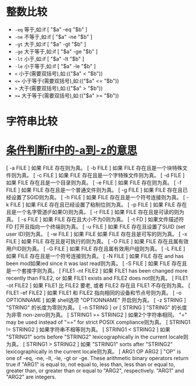 # 整数比较

- `-eq` 等于,如:if [ "$a" -eq "$b" ]
- `-ne` 不等于,如:if [ "$a" -ne "$b" ]
- `-gt` 大于,如:if [ "$a" -gt "$b" ]
- `-ge` 大于等于,如:if [ "$a" -ge "$b" ]
- `-lt` 小于,如:if [ "$a" -lt "$b" ]
- `-le` 小于等于,如:if [ "$a" -le "$b" ]
- `<` 小于(需要双括号),如:(("$a" < "$b"))
- `<=` 小于等于(需要双括号),如:(("$a" <= "$b"))
- `>` 大于(需要双括号),如:(("$a" > "$b"))
- `>=` 大于等于(需要双括号),如:(("$a" >= "$b"))



# 字符串比较

# [条件判断if中的-a到-z的意思](https://www.cnblogs.com/liupuLearning/p/6206415.html)

[ -a FILE ] 如果 FILE 存在则为真。 
[ -b FILE ] 如果 FILE 存在且是一个块特殊文件则为真。 
[ -c FILE ] 如果 FILE 存在且是一个字特殊文件则为真。 
[ -d FILE ] 如果 FILE 存在且是一个目录则为真。 
[ -e FILE ] 如果 FILE 存在则为真。 
[ -f FILE ] 如果 FILE 存在且是一个普通文件则为真。 
[ -g FILE ] 如果 FILE 存在且已经设置了SGID则为真。 [ -h FILE ] 如果 FILE 存在且是一个符号连接则为真。 
[ -k FILE ] 如果 FILE 存在且已经设置了粘制位则为真。 
[ -p FILE ] 如果 FILE 存在且是一个名字管道(F如果O)则为真。 
[ -r FILE ] 如果 FILE 存在且是可读的则为真。 
[ -s FILE ] 如果 FILE 存在且大小不为0则为真。 
[ -t FD ] 如果文件描述符 FD 打开且指向一个终端则为真。 
[ -u FILE ] 如果 FILE 存在且设置了SUID (set user ID)则为真。 
[ -w FILE ] 如果 FILE 如果 FILE 存在且是可写的则为真。 
[ -x FILE ] 如果 FILE 存在且是可执行的则为真。 
[ -O FILE ] 如果 FILE 存在且属有效用户ID则为真。 
[ -G FILE ] 如果 FILE 存在且属有效用户组则为真。 
[ -L FILE ] 如果 FILE 存在且是一个符号连接则为真。 
[ -N FILE ] 如果 FILE 存在 and has been mod如果ied since it was last read则为真。 
[ -S FILE ] 如果 FILE 存在且是一个套接字则为真。 
[ FILE1 -nt FILE2 ] 如果 FILE1 has been changed more recently than FILE2, or 如果 FILE1 exists and FILE2 does not则为真。 
[ FILE1 -ot FILE2 ] 如果 FILE1 比 FILE2 要老, 或者 FILE2 存在且 FILE1 不存在则为真。 
[ FILE1 -ef FILE2 ] 如果 FILE1 和 FILE2 指向相同的设备和节点号则为真。 
[ -o OPTIONNAME ] 如果 shell选项 "OPTIONNAME" 开启则为真。 
[ -z STRING ] "STRING" 的长度为零则为真。 
[ -n STRING ] or [ STRING ] "STRING" 的长度为非零 non-zero则为真。 
[ STRING1 == STRING2 ] 如果2个字符串相同。 "=" may be used instead of "==" for strict POSIX compliance则为真。 
[ STRING1 != STRING2 ] 如果字符串不相等则为真。 
[ STRING1 < STRING2 ] 如果 "STRING1" sorts before "STRING2" lexicographically in the current locale则为真。 
[ STRING1 > STRING2 ] 如果 "STRING1" sorts after "STRING2" lexicographically in the current locale则为真。 
[ ARG1 OP ARG2 ] "OP" is one of -eq, -ne, -lt, -le, -gt or -ge. These  arithmetic binary operators return true if "ARG1" is equal to, not equal to, less than, less than or equal to, greater than, or greater than or  equal to "ARG2", respectively. "ARG1" and "ARG2" are integers.